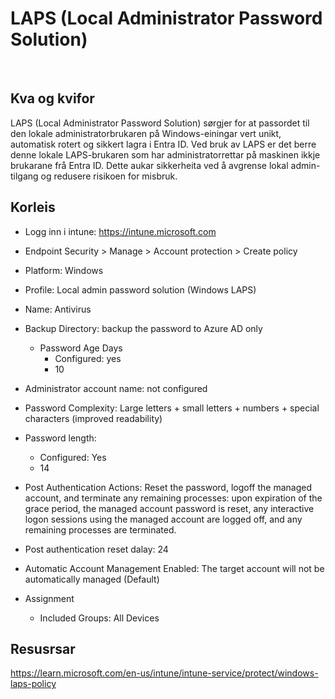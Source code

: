 # LAPS (Local Administrator Password Solution)
&nbsp;
## Kva og kvifor
LAPS (Local Administrator Password Solution) sørgjer for at passordet til den lokale administratorbrukaren på Windows-einingar vert unikt, automatisk rotert og sikkert lagra i Entra ID. Ved bruk av LAPS er det berre denne lokale LAPS-brukaren som har administratorrettar på maskinen ikkje brukarane frå Entra ID. Dette aukar sikkerheita ved å avgrense lokal admin-tilgang og redusere risikoen for misbruk.

## Korleis
* Logg inn i intune: https://intune.microsoft.com
* Endpoint Security > Manage > Account protection > Create policy
* Platform: Windows
* Profile: Local admin password solution (Windows LAPS)
* Name: Antivirus
* Backup Directory: backup the password to Azure AD only
    * Password Age Days
        * Configured: yes
        * 10
* Administrator account name: not configured
* Password Complexity: Large letters + small letters + numbers + special characters (improved readability)
* Password length:
    * Configured: Yes
    * 14
* Post Authentication Actions: Reset the password, logoff the managed account, and terminate any remaining processes: upon expiration of the grace period, the managed account password is reset, any interactive logon sessions using the managed account are logged off, and any remaining processes are terminated.
* Post authentication reset dalay: 24
* Automatic Account Management Enabled: The target account will not be automatically managed (Default)


* Assignment
    * Included Groups: All Devices
## Resusrsar
https://learn.microsoft.com/en-us/intune/intune-service/protect/windows-laps-policy